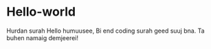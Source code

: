 # Hello-world
Hurdan surah
Hello humuusee,
Bi end coding surah geed suuj bna. Ta buhen namaig demjeerei!
